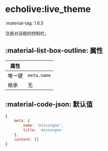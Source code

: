 # echolive:live_theme

<span class="feature-tag" title="最早可用版本" markdown>
    <span class="icon">:material-tag:</span>
    <span class="text">1.6.5</span>
</span>

注册对话框的控制栏。

## :material-list-box-outline: 属性

| 属性 ||
| - | - |
| 唯一键 | `meta.name` |
| 继承 | 无 |

## :material-code-json: 默认值

``` js
{
    meta: {
        name: 'missingno',
        title: 'missingno'
    },
    content: []
}
```